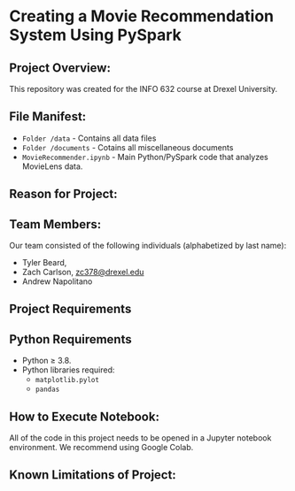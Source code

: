 
# Creating a Movie Recommendation System Using PySpark

## Project Overview:

This repository was created for the INFO 632 course at Drexel University.  

## File Manifest: 

- `Folder /data` - Contains all data files
- `Folder /documents` - Cotains all miscellaneous documents
- `MovieRecommender.ipynb` - Main Python/PySpark code that analyzes MovieLens data.

## Reason for Project:



## Team Members:

Our team consisted of the following individuals (alphabetized by last name): 

- Tyler Beard,
- Zach Carlson, zc378@drexel.edu
- Andrew Napolitano

## Project Requirements


## Python Requirements
- Python ≥ 3.8. 
- Python libraries required: 
    - `matplotlib.pylot`
    - `pandas`
  
## How to Execute Notebook: 

All of the code in this project needs to be opened in a Jupyter notebook environment. We recommend using Google Colab.

## Known Limitations of Project:
